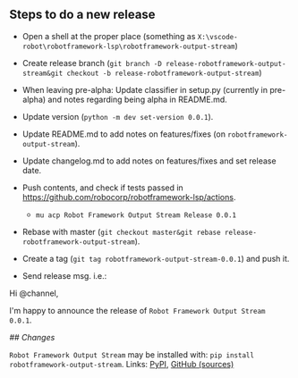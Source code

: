 
Steps to do a new release
---------------------------

- Open a shell at the proper place (something as `X:\vscode-robot\robotframework-lsp\robotframework-output-stream`)

- Create release branch (`git branch -D release-robotframework-output-stream&git checkout -b release-robotframework-output-stream`)

- When leaving pre-alpha: Update classifier in setup.py (currently in pre-alpha) and notes regarding being alpha in README.md.

- Update version (`python -m dev set-version 0.0.1`).

- Update README.md to add notes on features/fixes (on `robotframework-output-stream`).

- Update changelog.md to add notes on features/fixes and set release date.

- Push contents, and check if tests passed in https://github.com/robocorp/robotframework-lsp/actions.
  - `mu acp Robot Framework Output Stream Release 0.0.1`

- Rebase with master (`git checkout master&git rebase release-robotframework-output-stream`).

- Create a tag (`git tag robotframework-output-stream-0.0.1`) and push it.

- Send release msg. i.e.:

Hi @channel,

I'm happy to announce the release of `Robot Framework Output Stream 0.0.1`.

*## Changes*


`Robot Framework Output Stream` may be installed with: `pip install robotframework-output-stream`.
Links: [PyPI](https://pypi.org/project/robotframework-output-stream/), [GitHub (sources)](https://github.com/robocorp/robotframework-lsp/tree/master/robotframework-output-stream)